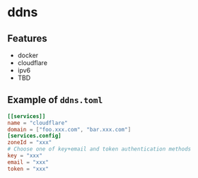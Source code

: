 # ddns

## Features

- docker
- cloudflare
- ipv6
- TBD

## Example of `ddns.toml`

```toml
[[services]]
name = "cloudflare"
domain = ["foo.xxx.com", "bar.xxx.com"]
[services.config]
zoneId = "xxx"
# Choose one of key+email and token authentication methods
key = "xxx"
email = "xxx"
token = "xxx"
```